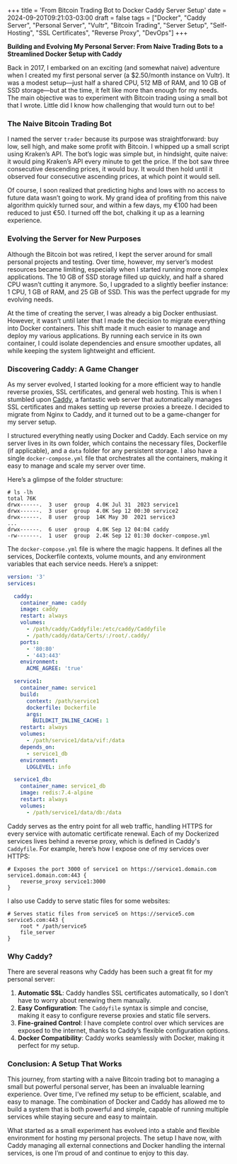 +++
title = 'From Bitcoin Trading Bot to Docker Caddy Server Setup'
date = 2024-09-20T09:21:03-03:00
draft = false
tags = ["Docker", "Caddy Server", "Personal Server", "Vultr", "Bitcoin Trading", "Server Setup", "Self-Hosting", "SSL Certificates", "Reverse Proxy", "DevOps"]
+++

**Building and Evolving My Personal Server: From Naive Trading Bots to a Streamlined Docker Setup with Caddy**

Back in 2017, I embarked on an exciting (and somewhat naive) adventure when I created my first personal server (a
$2.50/month instance on Vultr). It was a modest setup—just half a shared CPU, 512 MB of RAM, and 10 GB of SSD
storage—but at the time, it felt like more than enough for my needs. The main objective was to experiment with Bitcoin
trading using a small bot that I wrote. Little did I know how challenging that would turn out to be!

### The Naive Bitcoin Trading Bot

I named the server `trader` because its purpose was straightforward: buy low, sell high, and make some profit with
Bitcoin. I whipped up a small script using Kraken’s API. The bot’s logic was simple but, in hindsight, quite naive: it
would ping Kraken’s API every minute to get the price. If the bot saw three consecutive descending prices, it would buy.
It would then hold until it observed four consecutive ascending prices, at which point it would sell.

Of course, I soon realized that predicting highs and lows with no access to future data wasn’t going to work. My grand
idea of profiting from this naive algorithm quickly turned sour, and within a few days, my €100 had been reduced to just
€50. I turned off the bot, chalking it up as a learning experience.

### Evolving the Server for New Purposes

Although the Bitcoin bot was retired, I kept the server around for small personal projects and testing. Over time,
however, my server’s modest resources became limiting, especially when I started running more complex applications. The
10 GB of SSD storage filled up quickly, and half a shared CPU wasn’t cutting it anymore. So, I upgraded to a slightly
beefier instance: 1 CPU, 1 GB of RAM, and 25 GB of SSD. This was the perfect upgrade for my evolving needs.

At the time of creating the server, I was already a big Docker enthusiast. However, it wasn’t until later that I made
the decision to migrate everything into Docker containers. This shift made it much easier to manage and deploy my
various applications. By running each service in its own container, I could isolate dependencies and ensure smoother
updates, all while keeping the system lightweight and efficient.

### Discovering Caddy: A Game Changer

As my server evolved, I started looking for a more efficient way to handle reverse proxies, SSL certificates, and
general web hosting. This is when I stumbled upon [Caddy](https://caddyserver.com/), a fantastic web server that
automatically manages SSL certificates and makes setting up reverse proxies a breeze. I decided to migrate from Nginx to
Caddy, and it turned out to be a game-changer for my server setup.

I structured everything neatly using Docker and Caddy. Each service on my server lives in its own folder, which contains
the necessary files, Dockerfile (if applicable), and a `data` folder for any persistent storage. I also have a
single `docker-compose.yml` file that orchestrates all the containers, making it easy to manage and scale my server over
time.

Here’s a glimpse of the folder structure:

```
# ls -lh
total 76K
drwx------.  3 user  group  4.0K Jul 31  2023 service1
drwx------.  3 user  group  4.0K Sep 12 00:30 service2
drwx------.  8 user  group  14K May 30  2021 service3
...
drwx------.  6 user  group  4.0K Sep 12 04:04 caddy
-rw-------.  1 user  group  2.4K Sep 12 01:30 docker-compose.yml
```

The `docker-compose.yml` file is where the magic happens. It defines all the services, Dockerfile contexts, volume
mounts, and any environment variables that each service needs. Here’s a snippet:

```yaml
version: '3'
services:

  caddy:
    container_name: caddy
    image: caddy
    restart: always
    volumes:
      - /path/caddy/Caddyfile:/etc/caddy/Caddyfile
      - /path/caddy/data/Certs/:/root/.caddy/
    ports:
      - '80:80'
      - '443:443'
    environment:
      ACME_AGREE: 'true'

  service1:
    container_name: service1
    build:
      context: /path/service1
      dockerfile: Dockerfile
      args:
        BUILDKIT_INLINE_CACHE: 1
    restart: always
    volumes:
      - /path/service1/data/vif:/data
    depends_on:
      - service1_db
    environment:
      LOGLEVEL: info

  service1_db:
    container_name: service1_db
    image: redis:7.4-alpine
    restart: always
    volumes:
      - /path/service1/data/db:/data
```

Caddy serves as the entry point for all web traffic, handling HTTPS for every service with automatic certificate
renewal. Each of my Dockerized services lives behind a reverse proxy, which is defined in Caddy's `Caddyfile`. For
example, here’s how I expose one of my services over HTTPS:

```caddy
# Exposes the port 3000 of service1 on https://service1.domain.com
service1.domain.com:443 {
	reverse_proxy service1:3000
}
```

I also use Caddy to serve static files for some websites:

```caddy
# Serves static files from service5 on https://service5.com
service5.com:443 {
    root * /path/service5
    file_server
}
```

### Why Caddy?

There are several reasons why Caddy has been such a great fit for my personal server:

1. **Automatic SSL**: Caddy handles SSL certificates automatically, so I don’t have to worry about renewing them
   manually.
2. **Easy Configuration**: The `Caddyfile` syntax is simple and concise, making it easy to configure reverse proxies and
   static file servers.
3. **Fine-grained Control**: I have complete control over which services are exposed to the internet, thanks to Caddy’s
   flexible configuration options.
4. **Docker Compatibility**: Caddy works seamlessly with Docker, making it perfect for my setup.

### Conclusion: A Setup That Works

This journey, from starting with a naive Bitcoin trading bot to managing a small but powerful personal server, has been
an invaluable learning experience. Over time, I’ve refined my setup to be efficient, scalable, and easy to manage. The
combination of Docker and Caddy has allowed me to build a system that is both powerful and simple, capable of running
multiple services while staying secure and easy to maintain.

What started as a small experiment has evolved into a stable and flexible environment for hosting my personal projects.
The setup I have now, with Caddy managing all external connections and Docker handling the internal services, is one I’m
proud of and continue to enjoy to this day.
